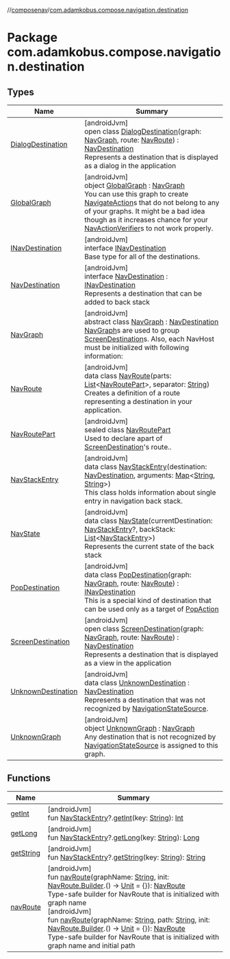 //[composenav](../../index.md)/[com.adamkobus.compose.navigation.destination](index.md)

# Package com.adamkobus.compose.navigation.destination

## Types

| Name | Summary |
|---|---|
| [DialogDestination](-dialog-destination/index.md) | [androidJvm]<br>open class [DialogDestination](-dialog-destination/index.md)(graph: [NavGraph](-nav-graph/index.md), route: [NavRoute](-nav-route/index.md)) : [NavDestination](-nav-destination/index.md)<br>Represents a destination that is displayed as a dialog in the application |
| [GlobalGraph](-global-graph/index.md) | [androidJvm]<br>object [GlobalGraph](-global-graph/index.md) : [NavGraph](-nav-graph/index.md)<br>You can use this graph to create [NavigateAction](../com.adamkobus.compose.navigation.action/-navigate-action/index.md)s that do not belong to any of your graphs. It might be a bad idea though as it increases chance for your [NavActionVerifier](../com.adamkobus.compose.navigation/-nav-action-verifier/index.md)s to not work properly. |
| [INavDestination](-i-nav-destination/index.md) | [androidJvm]<br>interface [INavDestination](-i-nav-destination/index.md)<br>Base type for all of the destinations. |
| [NavDestination](-nav-destination/index.md) | [androidJvm]<br>interface [NavDestination](-nav-destination/index.md) : [INavDestination](-i-nav-destination/index.md)<br>Represents a destination that can be added to back stack |
| [NavGraph](-nav-graph/index.md) | [androidJvm]<br>abstract class [NavGraph](-nav-graph/index.md) : [NavDestination](-nav-destination/index.md)<br>[NavGraph](-nav-graph/index.md)s are used to group [ScreenDestination](-screen-destination/index.md)s. Also, each NavHost must be initialized with following information: |
| [NavRoute](-nav-route/index.md) | [androidJvm]<br>data class [NavRoute](-nav-route/index.md)(parts: [List](https://kotlinlang.org/api/latest/jvm/stdlib/kotlin.collections/-list/index.html)&lt;[NavRoutePart](-nav-route-part/index.md)&gt;, separator: [String](https://kotlinlang.org/api/latest/jvm/stdlib/kotlin/-string/index.html))<br>Creates a definition of a route representing a destination in your application. |
| [NavRoutePart](-nav-route-part/index.md) | [androidJvm]<br>sealed class [NavRoutePart](-nav-route-part/index.md)<br>Used to declare apart of [ScreenDestination](-screen-destination/index.md)'s route.. |
| [NavStackEntry](-nav-stack-entry/index.md) | [androidJvm]<br>data class [NavStackEntry](-nav-stack-entry/index.md)(destination: [NavDestination](-nav-destination/index.md), arguments: [Map](https://kotlinlang.org/api/latest/jvm/stdlib/kotlin.collections/-map/index.html)&lt;[String](https://kotlinlang.org/api/latest/jvm/stdlib/kotlin/-string/index.html), [String](https://kotlinlang.org/api/latest/jvm/stdlib/kotlin/-string/index.html)&gt;)<br>This class holds information about single entry in navigation back stack. |
| [NavState](-nav-state/index.md) | [androidJvm]<br>data class [NavState](-nav-state/index.md)(currentDestination: [NavStackEntry](-nav-stack-entry/index.md)?, backStack: [List](https://kotlinlang.org/api/latest/jvm/stdlib/kotlin.collections/-list/index.html)&lt;[NavStackEntry](-nav-stack-entry/index.md)&gt;)<br>Represents the current state of the back stack |
| [PopDestination](-pop-destination/index.md) | [androidJvm]<br>data class [PopDestination](-pop-destination/index.md)(graph: [NavGraph](-nav-graph/index.md), route: [NavRoute](-nav-route/index.md)) : [INavDestination](-i-nav-destination/index.md)<br>This is a special kind of destination that can be used only as a target of [PopAction](../com.adamkobus.compose.navigation.action/-pop-action/index.md) |
| [ScreenDestination](-screen-destination/index.md) | [androidJvm]<br>open class [ScreenDestination](-screen-destination/index.md)(graph: [NavGraph](-nav-graph/index.md), route: [NavRoute](-nav-route/index.md)) : [NavDestination](-nav-destination/index.md)<br>Represents a destination that is displayed as a view in the application |
| [UnknownDestination](-unknown-destination/index.md) | [androidJvm]<br>data class [UnknownDestination](-unknown-destination/index.md) : [NavDestination](-nav-destination/index.md)<br>Represents a destination that was not recognized by [NavigationStateSource](../com.adamkobus.compose.navigation/-navigation-state-source/index.md). |
| [UnknownGraph](-unknown-graph/index.md) | [androidJvm]<br>object [UnknownGraph](-unknown-graph/index.md) : [NavGraph](-nav-graph/index.md)<br>Any destination that is not recognized by [NavigationStateSource](../com.adamkobus.compose.navigation/-navigation-state-source/index.md) is assigned to this graph. |

## Functions

| Name | Summary |
|---|---|
| [getInt](get-int.md) | [androidJvm]<br>fun [NavStackEntry](-nav-stack-entry/index.md)?.[getInt](get-int.md)(key: [String](https://kotlinlang.org/api/latest/jvm/stdlib/kotlin/-string/index.html)): [Int](https://kotlinlang.org/api/latest/jvm/stdlib/kotlin/-int/index.html) |
| [getLong](get-long.md) | [androidJvm]<br>fun [NavStackEntry](-nav-stack-entry/index.md)?.[getLong](get-long.md)(key: [String](https://kotlinlang.org/api/latest/jvm/stdlib/kotlin/-string/index.html)): [Long](https://kotlinlang.org/api/latest/jvm/stdlib/kotlin/-long/index.html) |
| [getString](get-string.md) | [androidJvm]<br>fun [NavStackEntry](-nav-stack-entry/index.md)?.[getString](get-string.md)(key: [String](https://kotlinlang.org/api/latest/jvm/stdlib/kotlin/-string/index.html)): [String](https://kotlinlang.org/api/latest/jvm/stdlib/kotlin/-string/index.html) |
| [navRoute](nav-route.md) | [androidJvm]<br>fun [navRoute](nav-route.md)(graphName: [String](https://kotlinlang.org/api/latest/jvm/stdlib/kotlin/-string/index.html), init: [NavRoute.Builder](-nav-route/-builder/index.md).() -&gt; [Unit](https://kotlinlang.org/api/latest/jvm/stdlib/kotlin/-unit/index.html) = {}): [NavRoute](-nav-route/index.md)<br>Type-safe builder for NavRoute that is initialized with graph name<br>[androidJvm]<br>fun [navRoute](nav-route.md)(graphName: [String](https://kotlinlang.org/api/latest/jvm/stdlib/kotlin/-string/index.html), path: [String](https://kotlinlang.org/api/latest/jvm/stdlib/kotlin/-string/index.html), init: [NavRoute.Builder](-nav-route/-builder/index.md).() -&gt; [Unit](https://kotlinlang.org/api/latest/jvm/stdlib/kotlin/-unit/index.html) = {}): [NavRoute](-nav-route/index.md)<br>Type-safe builder for NavRoute that is initialized with graph name and initial path |
